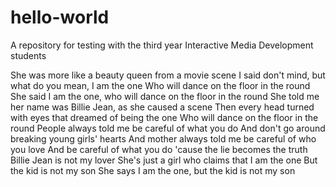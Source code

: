 # hello-world
A repository for testing with the third year Interactive Media Development students

She was more like a beauty queen from a movie scene
I said don't mind, but what do you mean, I am the one
Who will dance on the floor in the round
She said I am the one, who will dance on the floor in the round
She told me her name was Billie Jean, as she caused a scene
Then every head turned with eyes that dreamed of being the one
Who will dance on the floor in the round
People always told me be careful of what you do
And don't go around breaking young girls' hearts
And mother always told me be careful of who you love
And be careful of what you do 'cause the lie becomes the truth
Billie Jean is not my lover
She's just a girl who claims that I am the one
But the kid is not my son
She says I am the one, but the kid is not my son
